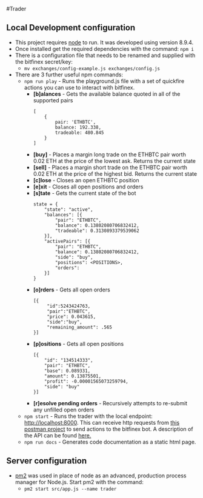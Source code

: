 #Trader

## Local Development configuration
- This project requires [node](https://nodejs.org/en/) to run. It was developed using version 8.9.4. 
- Once installed get the required dependencies with the command: `npm i`
- There is a configuration file that needs to be renamed and supplied with the bitfinex secret/key:
    - `mv exchanges/config-example.js exchanges/config.js`
- There are 3 further useful npm commands:
    - `npm run play` - Runs the playground.js file with a set of quickfire actions you can use to interact with bitfinex.
        - **[b]alances** - Gets the available balance quoted in all of the supported pairs
            ```
            [
                {
                    pair: 'ETHBTC',
                    balance: 192.338,
                    tradeable: 480.845
                }
            ]
            ```
        - **[buy]** - Places a margin long trade on the ETHBTC pair worth 0.02 ETH at the price of the lowest ask. Returns the current state
        - **[sell]** - Places a margin short trade on the ETHBTC pair worth 0.02 ETH at the price of the highest bid. Returns the current state
        - **[c]lose** - Closes an open ETHBTC position
        - **[e]xit** - Closes all open positions and orders
        - **[s]tate** - Gets the current state of the bot
            ```
            state = {
                "state": "active",
                "balances": [{
                    "pair": "ETHBTC",
                    "balance": 0.13802080706832412,
                    "tradeable": 0.3130893379539062
                }],
                "activePairs": [{
                    "pair": "ETHBTC",
                    "balance": 0.13802080706832412,
                    "side": "buy",
                    "positions": <POSITIONS>,
                    "orders": 
                }]
            }
            ```
        - **[o]rders** - Gets all open orders
            ```
            [{
                 "id":5243424763,
                 "pair":"ETHBTC",
                 "price": 0.043615,
                 "side":"buy",
                 "remaining_amount": .565
            }]            
            ```
        - **[p]ositions** - Gets all open positions
            ```
            [{
                "id": "134514333",
                "pair": "ETHBTC",
                "base": 0.089331,
                "amount": 0.13875501,
                "profit": -0.00001565073259794,
                "side": "buy"
            }]
            ```
        - **[r]esolve pending orders** - Recursively attempts to re-submit any unfilled open orders
    - `npm start` - Runs the trader with the local endpoint: [http://localhost:8000](http://localhost:8000). This can receive http requests from [this postman project](https://www.getpostman.com/collections/d3ff660f287183be472e) to send actions to the bitfinex bot. A description of the API can be found [here.](https://documenter.getpostman.com/view/877346/swingtrader-local/7TNgXfx)
    - `npm run docs` - Generates code documentation as a static html page.

## Server configuration
- [pm2](http://pm2.keymetrics.io/) was used in place of node as an advanced, production process manager for Node.js. Start pm2 with the command: 
    - `pm2 start src/app.js --name trader`